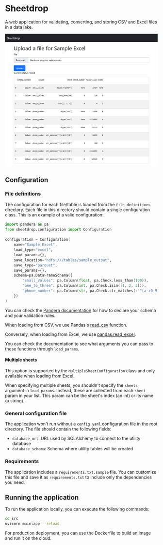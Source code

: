 # Sheetdrop

A web application for validating, converting, and storing CSV and Excel files in a data lake.

![Sample UI](docs/sample.png?raw=true)

## Configuration

### File definitions

The configuration for each file/table is loaded from the `file_definitions` directory. Each file in this directory should contain a single configuration class. This is an example of a valid configuration:
```python
import pandera as pa
from sheetdrop.configuration import Configuration

configuration = Configuration(
    name="Sample Excel",
    load_type="excel",
    load_params={},
    save_location="hdfs:///tables/sample_output",
    save_type="parquet",
    save_params={},
    schema=pa.DataFrameSchema({
        "small_values": pa.Column(float, pa.Check.less_than(100)),
        "one_to_three": pa.Column(int, pa.Check.isin([1, 2, 3])),
        "phone_number": pa.Column(str, pa.Check.str_matches(r'^[a-z0-9-]+$')),
    })
)
```
You can check the [Pandera documentation](https://pandera.readthedocs.io/en/stable/) for how to declare your schema and your validation rules.

When loading from CSV, we use Pandas's [read_csv](https://pandas.pydata.org/pandas-docs/stable/reference/api/pandas.read_csv.html) function. 

Conversely, when loading from Excel, we use [pandas.read_excel](https://pandas.pydata.org/pandas-docs/stable/reference/api/pandas.read_excel.html).

You can check the documentation to see what arguments you can pass to these functions through `load_params`.

#### Multiple sheets

This option is supported by the `MultipleSheetConfiguration` class and only available when loading from Excel.

When specifying multiple sheets, you shouldn't specify the `sheets` argument in `load_params`. Instead, these are collected from each `sheet` param in your list. This param can be the sheet's index (an int) or its name (a string).

### General configuration file

The application won't run without a `config.yaml` configuration file in the root directory. The file should contain the following fields:

- `database_url`: URL used by SQLAlchemy to connect to the utility database
- `database_schema`: Schema where utility tables will be created

### Requirements

The application includes a `requirements.txt.sample` file. You can customize this file and save it as `requirements.txt` to include only the dependencies you need.

## Running the application

To run the application locally, you can execute the following commands:
```bash	
cd src
uvicorn main:app --reload
```

For production deployment, you can use the Dockerfile to build an image and run it on the cloud.
